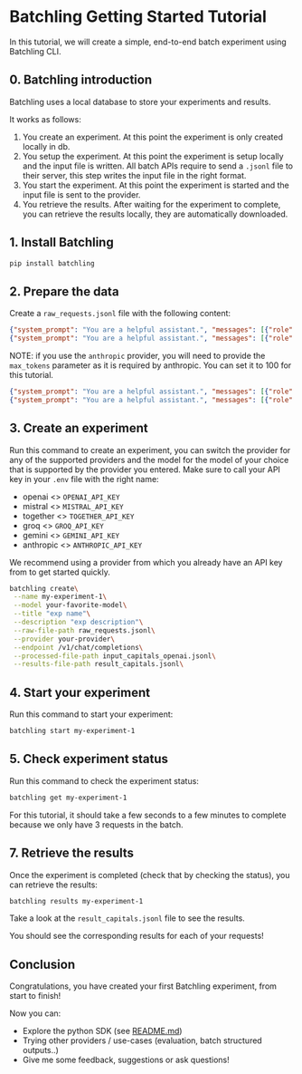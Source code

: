 # Batchling Getting Started Tutorial

In this tutorial, we will create a simple, end-to-end batch experiment using Batchling CLI.

## 0. Batchling introduction

Batchling uses a local database to store your experiments and results.

It works as follows:

1. You create an experiment. At this point the experiment is only created locally in db.
2. You setup the experiment. At this point the experiment is setup locally and the input file is written. All batch APIs require to send a `.jsonl` file to their server, this step writes the input file in the right format.
3. You start the experiment. At this point the experiment is started and the input file is sent to the provider.
4. You retrieve the results. After waiting for the experiment to complete, you can retrieve the results locally, they are automatically downloaded.

## 1. Install Batchling

```bash
pip install batchling
```

## 2. Prepare the data

Create a `raw_requests.jsonl` file with the following content:

```json
{"system_prompt": "You are a helpful assistant.", "messages": [{"role": "user", "content": "What is the capital of France?"}]}
{"system_prompt": "You are a helpful assistant.", "messages": [{"role": "user", "content": "What is the capital of Italy?"}]}
```

NOTE: if you use the `anthropic` provider, you will need to provide the `max_tokens` parameter as it is required by anthropic. You can set it to 100 for this tutorial.

```json
{"system_prompt": "You are a helpful assistant.", "messages": [{"role": "user", "content": "What is the capital of France?"}], "max_tokens": 100}
{"system_prompt": "You are a helpful assistant.", "messages": [{"role": "user", "content": "What is the capital of Italy?"}], "max_tokens": 100}
```

## 3. Create an experiment

Run this command to create an experiment, you can switch the provider for any of the supported providers and the model for the model of your choice that is supported by the provider you entered.
Make sure to call your API key in your `.env` file with the right name:

- openai <> `OPENAI_API_KEY`
- mistral <> `MISTRAL_API_KEY`
- together <> `TOGETHER_API_KEY`
- groq <> `GROQ_API_KEY`
- gemini <> `GEMINI_API_KEY`
- anthropic <> `ANTHROPIC_API_KEY`

We recommend using a provider from which you already have an API key from to get started quickly.

```bash
batchling create\
 --name my-experiment-1\
 --model your-favorite-model\
 --title "exp name"\
 --description "exp description"\
 --raw-file-path raw_requests.jsonl\
 --provider your-provider\
 --endpoint /v1/chat/completions\
 --processed-file-path input_capitals_openai.jsonl\
 --results-file-path result_capitals.jsonl\
```

## 4. Start your experiment

Run this command to start your experiment:

```bash
batchling start my-experiment-1
```

## 5. Check experiment status

Run this command to check the experiment status:

```bash
batchling get my-experiment-1
```

For this tutorial, it should take a few seconds to a few minutes to complete because we only have 3 requests in the batch.

## 7. Retrieve the results

Once the experiment is completed (check that by checking the status), you can retrieve the results:

```bash
batchling results my-experiment-1
```

Take a look at the `result_capitals.jsonl` file to see the results.

You should see the corresponding results for each of your requests!

## Conclusion

Congratulations, you have created your first Batchling experiment, from start to finish!

Now you can:

- Explore the python SDK (see [README.md](../README.md))
- Trying other providers / use-cases (evaluation, batch structured outputs..)
- Give me some feedback, suggestions or ask questions!
